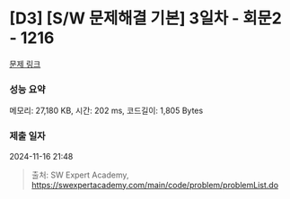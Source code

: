 # [D3] [S/W 문제해결 기본] 3일차 - 회문2 - 1216 

[문제 링크](https://swexpertacademy.com/main/code/problem/problemDetail.do?contestProbId=AV14Rq5aABUCFAYi) 

### 성능 요약

메모리: 27,180 KB, 시간: 202 ms, 코드길이: 1,805 Bytes

### 제출 일자

2024-11-16 21:48



> 출처: SW Expert Academy, https://swexpertacademy.com/main/code/problem/problemList.do